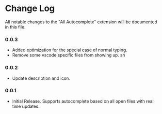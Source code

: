 # Change Log
All notable changes to the "All Autocomplete" extension will be documented in this file.

### 0.0.3
* Added optimization for the special case of normal typing.
* Remove some vscode specific files from showing up. sh

### 0.0.2
* Update description and icon.

### 0.0.1
* Initial Release. Supports autocomplete based on all open files with real time updates.
